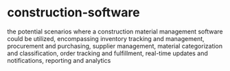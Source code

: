 # construction-software
the potential scenarios where a construction material management software could be utilized, encompassing inventory tracking and management, procurement and purchasing, supplier management, material categorization and classification, order tracking and fulfillment, real-time updates and notifications, reporting and analytics
